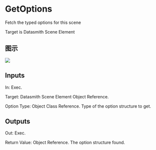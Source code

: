 # GetOptions

Fetch the typed options for this scene

Target is Datasmith Scene Element

## 图示

![]($-20221218-18401769.png)

## Inputs

In: Exec.

Target: Datasmith Scene Element Object Reference.

Option Type: Object Class Reference. Type of the option structure to get.  

## Outputs

Out: Exec.

Return Value: Object Reference. The option structure found.


